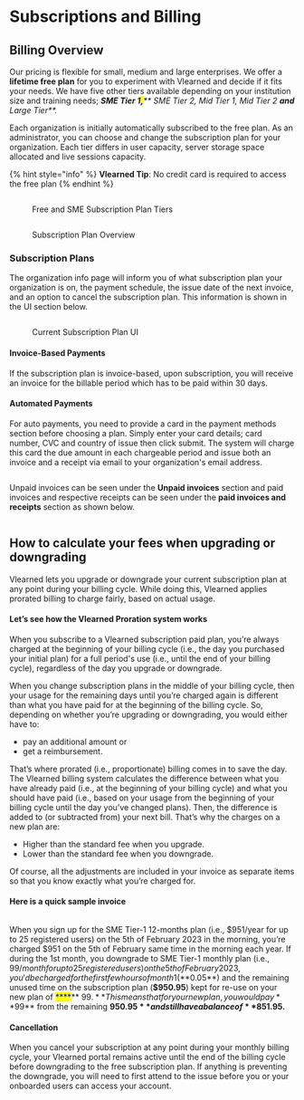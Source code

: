 # Subscriptions and Billing

## Billing Overview

Our pricing is flexible for small, medium and large enterprises. We offer a **lifetime free plan** for you to experiment with Vlearned and decide if it fits your needs. We have five other tiers available depending on your institution size and training needs; _**SME Tier 1**<mark style="color:blue;">**,**</mark>** SME Tier 2, Mid Tier 1, Mid Tier 2 **<mark style="color:blue;">****</mark> and <mark style="color:blue;">****</mark>** Large Tier**._&#x20;

Each organization is initially automatically subscribed to the free plan. As an administrator, you can choose and change the subscription plan for your organization. Each tier differs in user capacity, server storage space allocated and live sessions capacity.&#x20;

{% hint style="info" %}
**Vlearned Tip**: No credit card is required to access the free plan
{% endhint %}

<figure><img src="../../.gitbook/assets/Screenshot 2023-02-14 at 11.28.45 PM.png" alt=""><figcaption><p>Free and SME Subscription Plan Tiers</p></figcaption></figure>

<figure><img src="../../.gitbook/assets/Screenshot 2023-02-14 at 11.30.21 PM (1).png" alt=""><figcaption><p>Subscription Plan Overview</p></figcaption></figure>

### Subscription Plans

The organization info page will inform you of what subscription plan your organization is on, the payment schedule, the issue date of the next invoice, and an option to cancel the subscription plan. This information is shown in the UI section below.

<figure><img src="../../.gitbook/assets/Screenshot 2023-02-14 at 11.36.36 PM.png" alt=""><figcaption><p>Current Subscription Plan UI</p></figcaption></figure>

#### Invoice-Based Payments

If the subscription plan is invoice-based, upon subscription, you will receive an invoice for the billable period which has to be paid within 30 days.&#x20;

#### Automated Payments

For auto payments, you need to provide a card in the payment methods section before choosing a plan. Simply enter your card details; card number, CVC and country of issue then click submit. The system will charge this card the due amount in each chargeable period and issue both an invoice and a receipt via email to your organization's email address.&#x20;

<figure><img src="../../.gitbook/assets/Screenshot 2023-02-14 at 11.59.16 PM.png" alt=""><figcaption></figcaption></figure>

Unpaid invoices can be seen under the **Unpaid invoices** section and paid invoices and respective receipts can be seen under the **paid invoices and receipts** section as shown below.

<figure><img src="../../.gitbook/assets/Screenshot 2023-02-14 at 11.54.11 PM.png" alt=""><figcaption></figcaption></figure>

## How to calculate your fees when upgrading or downgrading <a href="#article-header-title" id="article-header-title"></a>

Vlearned lets you upgrade or downgrade your current subscription plan at any point during your billing cycle. While doing this, Vlearned applies prorated billing to charge fairly, based on actual usage.

#### **Let’s see how the Vlearned Proration system works**

When you subscribe to a Vlearned subscription paid plan, you’re always charged at the beginning of your billing cycle (i.e., the day you purchased your initial plan) for a full period's use (i.e., until the end of your billing cycle), regardless of the day you upgrade or downgrade.

When you change subscription plans in the middle of your billing cycle, then your usage for the remaining days until you’re charged again is different than what you have paid for at the beginning of the billing cycle. So, depending on whether you’re upgrading or downgrading, you would either have to:

* pay an additional amount or
* get a reimbursement.

That’s where prorated (i.e., proportionate) billing comes in to save the day. The Vlearned billing system calculates the difference between what you have already paid (i.e., at the beginning of your billing cycle) and what you should have paid (i.e., based on your usage from the beginning of your billing cycle until the day you’ve changed plans). Then, the difference is added to (or subtracted from) your next bill. That’s why the charges on a new plan are:

* Higher than the standard fee when you upgrade.
* Lower than the standard fee when you downgrade.

Of course, all the adjustments are included in your invoice as separate items so that you know exactly what you’re charged for.

#### Here is a quick sample invoice

<figure><img src="../../.gitbook/assets/Screenshot 2023-02-15 at 12.20.09 AM.png" alt=""><figcaption></figcaption></figure>

When you sign up for the SME Tier-1 12-months plan (i.e., $951/year for up to 25 registered users) on the 5th of February 2023 in the morning, you’re charged $951 on the 5th of February same time in the morning each year. If during the 1st month, you downgrade to SME Tier-1 monthly plan (i.e., $99/month for up to 25 registered users) on the 5th of February 2023, you'd be charged for the first few hours of month 1 (**$0.05**) and the remaining unused time on the subscription plan (**$950.95**) kept for re-use on your new plan of <mark style="color:blue;">****</mark>** $99.** This means that for your new plan, you would pay **$99** from the remaining **$950.95** and still have a balance of **$851.95.**

#### **Cancellation**

When you cancel your subscription at any point during your monthly billing cycle, your Vlearned portal remains active until the end of the billing cycle before downgrading to the free subscription plan. If anything is preventing the downgrade, you will need to first attend to the issue before you or your onboarded users can access your account.
